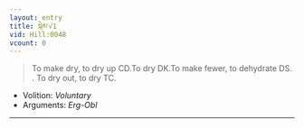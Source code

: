 ```yaml
---
layout: entry
title: སྐེམ་√1
vid: Hill:0048
vcount: 0
---
```

> To make dry, to dry up CD\.To dry DK\.To make fewer, to dehydrate DS\. \. To dry out, to dry TC\.

* Volition: _Voluntary_
* Arguments: _Erg-Obl_

---

